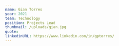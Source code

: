 ```yaml
---
name: Gian Torres
year: 2021
team: Technology
position: Projects Lead
thumbnail: /uploads/gian.jpg
quote:
linkedinURL: https://www.linkedin.com/in/gptorres/
---
```

